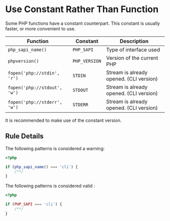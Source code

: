 <!-- Good Practices -->
# Use Constant Rather Than Function

Some PHP functions have a constant counterpart. This constant is usually faster, or more convenient to use. 


Function  | Constant | Description
--------- | -------- | -----------
`php_sapi_name()`            | `PHP_SAPI`    | Type of interface used
`phpversion()`               | `PHP_VERSION` | Version of the current PHP
`fopen('php://stdin', 'r')`  | `STDIN`       | Stream is already opened. (CLI version)
`fopen('php://stdout', 'w')` | `STDOUT`      | Stream is already opened. (CLI version)
`fopen('php://stderr', 'w')` | `STDERR`      | Stream is already opened. (CLI version)


It is recommended to make use of the constant version.


## Rule Details

The following patterns is considered a warning:

```php
<?php

if (php_sapi_name() === 'cli') {
	/**/
}

```


The following patterns is considered valid :

```php
<?php

if (PHP_SAPI === 'cli') {
	/**/
}

```


